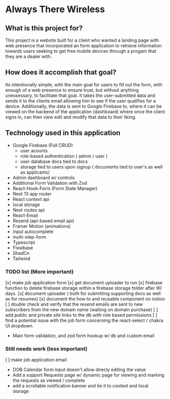 # Always There Wireless

## What is this project for?
 This project is a website built for a client who wanted a landing page with web presence that incorporated an form application to retrieve information towards users seeking to get free mobile devices through a progam that they are a dealer with.  

 ## How does it accomplish that goal?
 Its intentionally simple, with the main goal for users to fill out the form, with enough of a web presence to ensure trust, but without anything unessessary, to facilitate that goal. It takes the user-submitted data and sends it to the clients email allowing him to see if the user qualifies for a device. Additionally, the data is sent to Google Firebase to, where it can be viewed on the backend of the application (dashboard) where once the client signs in, can then view edit and modify that data to their liking.

## Technology used in this application
- Google Firebase (Full CRUD)
    - user acounts
    - role-based authentication ( admin / user )
    - user database docs tied to docs
    - storage tied to users upon signup ( documents tied to user's as well as applicants)
- Admin dashboard w/ controls
- Additional Form Validation with Zod
- React-Hook-Form (Form State Manager)
- Next 13 app router
- React context api
- local storage
- Next routes api
- React-Email 
- Resend (api-based email api)
- Framer Motion (animations)
- input autocomplete
- multi-step-form
- Typescript
- Flowbase
- ShadCn
- Tailwind


### TODO list (More important)
[x] make job application form
[x] get document uploader to run
[x] firebase function to delete firebase storage within a firebase storage folder after 90 days.
[x] document uploader ( both for submitting supporting docs as well as for resumes)
[x] document the how to and reusable component on notion 
[ ] double check and verify that the resend emails are sent to new subscribers from the new  domain name (waiting on domain purchase)
[ ] add public and private site links to the db with role based permissions
[ ] find a potential issue with the job form concerning the react-select / chakra UI dropdown.
- Main form validation, and zod form hookup w/ db and custom email

### Still needs work (less important)
[ ] make job application email
- DOB Calendar form input doesn't allow direcly editing the value
- Add a support Requests page w/ dynamic page for viewing and marking the requests as viewed / complete
- add a scrollable notification banner and tie it to context and local storage
